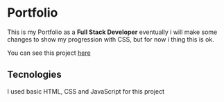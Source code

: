 
# Portfolio

This is my Portfolio as a **Full Stack Developer** eventually i 
will make some changes to show my progression with CSS, but for now i thing this is ok.

You can see this project [here](https://devmathcoelho.github.io/Portfolio/)

## Tecnologies

I used basic HTML, CSS and JavaScript for this project
